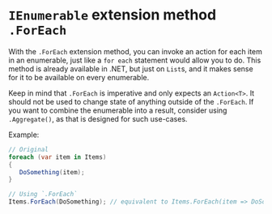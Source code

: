 # `IEnumerable` extension method `.ForEach`
With the `.ForEach` extension method, you can invoke an action for each item in an enumerable, just like a `for each` statement would allow you to do.
This method is already available in .NET, but just on `List`s, and it makes sense for it to be available on every enumerable.

Keep in mind that `.ForEach` is imperative and only expects an `Action<T>`. It should not be used to change state of anything outside of the `.ForEach`.
If you want to combine the enumerable into a result, consider using `.Aggregate()`, as that is designed for such use-cases.

Example:

```csharp
// Original
foreach (var item in Items)
{
   DoSomething(item);
}

// Using `.ForEach`
Items.ForEach(DoSomething); // equivalent to Items.ForEach(item => DoSomething(item));
```
